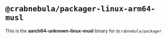 # `@crabnebula/packager-linux-arm64-musl`

This is the **aarch64-unknown-linux-musl** binary for `@crabnebula/packager`
